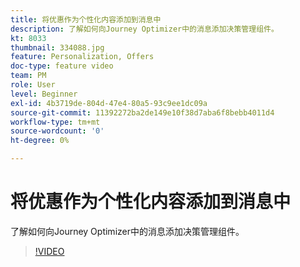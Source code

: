 ```yaml
---
title: 将优惠作为个性化内容添加到消息中
description: 了解如何向Journey Optimizer中的消息添加决策管理组件。
kt: 8033
thumbnail: 334088.jpg
feature: Personalization, Offers
doc-type: feature video
team: PM
role: User
level: Beginner
exl-id: 4b3719de-804d-47e4-80a5-93c9ee1dc09a
source-git-commit: 11392272ba2de149e10f38d7aba6f8bebb4011d4
workflow-type: tm+mt
source-wordcount: '0'
ht-degree: 0%

---
```


# 将优惠作为个性化内容添加到消息中

了解如何向Journey Optimizer中的消息添加决策管理组件。

>[!VIDEO](https://video.tv.adobe.com/v/334088?quality=12)
